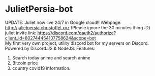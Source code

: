 # JulietPersia-bot
UPDATE: Juliet now live 24/7 in Google cloud!! 
Webpage: http://julietpersia.christoffel.xyz (Please ignore the 30 minutes thing :D)
juliet invite link: https://discord.com/oauth2/authorize?client_id=802744454107758624&scope=bot
<br />
My first very own project, utility discord bot for my servers on Discord. 
Powered by Discord.JS & NodeJS. 
Features:
1. Search today anime and search anime
2. Bitcoin price
3. country covid19 information.
